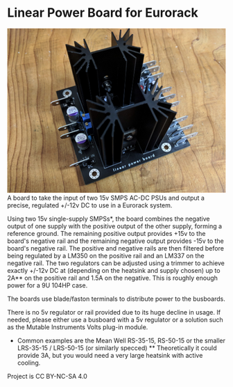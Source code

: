 # Linear Power Board for Eurorack

![linear power board](/linearpowerboard.jpg)
A board to take the input of two 15v SMPS AC-DC PSUs and output a precise, regulated +/-12v DC to use in a Eurorack system.

Using two 15v single-supply SMPSs*, the board combines the negative output of one supply with the positive output of the other supply, forming a reference ground.  The remaining positive output provides +15v to the board's negative rail and the remaining negative output provides -15v to the board's negative rail.
The positive and negative rails are then filtered before being regulated by a LM350 on the positive rail and an LM337 on the negative rail.  The two regulators can be adjusted using a trimmer to achieve exactly +/-12v DC at (depending on the heatsink and supply chosen) up to 2A** on the positive rail and 1.5A on the negative.  This is roughly enough power for a 9U 104HP case.

The boards use blade/faston terminals to distribute power to the busboards.

There is no 5v regulator or rail provided due to its huge decline in usage.  If needed, please either use a busboard with a 5v regulator or a solution such as the Mutable Instruments Volts plug-in module.

* Common examples are the Mean Well RS-35-15, RS-50-15 or the smaller LRS-35-15 / LRS-50-15 (or similarly specced)
** Theoretically it could provide 3A, but you would need a very large heatsink with active cooling.

Project is CC BY-NC-SA 4.0
